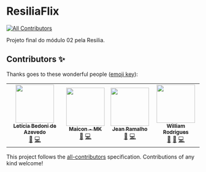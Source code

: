 # ResiliaFlix
<!-- ALL-CONTRIBUTORS-BADGE:START - Do not remove or modify this section -->
[![All Contributors](https://img.shields.io/badge/all_contributors-1-orange.svg?style=flat-square)](#contributors-)
<!-- ALL-CONTRIBUTORS-BADGE:END -->

Projeto final do módulo 02 pela Resilia.

## Contributors ✨

Thanks goes to these wonderful people ([emoji key](https://allcontributors.org/docs/en/emoji-key)):

<!-- ALL-CONTRIBUTORS-LIST:START - Do not remove or modify this section -->
<!-- prettier-ignore-start -->
<!-- markdownlint-disable -->
<table>
  <tr>
    <td align="center"><a href="https://www.linkedin.com/in/leticia-souza04/"><img src="https://avatars.githubusercontent.com/u/88463815?v=4?s=100" width="100px;" alt=""/><br /><sub><b>Letícia Bedoni de Azevedo</b></sub></a><br /><a href="#ideas-leticiabedoni" title="Ideas, Planning, & Feedback">🤔</a> <a href="https://github.com/willy-r/resiliaflix/commits?author=leticiabedoni" title="Code">💻</a></td>
    <td align="center"><a href="https://github.com/Maicon-MK"><img src="https://avatars.githubusercontent.com/u/88468371?v=4?s=100" width="100px;" alt=""/><br /><sub><b>Maicon - MK</b></sub></a><br /><a href="#ideas-Maicon-MK" title="Ideas, Planning, & Feedback">🤔</a> <a href="https://github.com/willy-r/resiliaflix/commits?author=Maicon-MK" title="Code">💻</a></td>
    <td align="center"><a href="https://github.com/jeanramalho"><img src="https://avatars.githubusercontent.com/u/72111010?v=4?s=100" width="100px;" alt=""/><br /><sub><b>Jean Ramalho</b></sub></a><br /><a href="#ideas-jeanramalho" title="Ideas, Planning, & Feedback">🤔</a> <a href="https://github.com/willy-r/resiliaflix/commits?author=jeanramalho" title="Code">💻</a></td>
    <td align="center"><a href="https://willy-r.github.io/portfolio-feliz/"><img src="https://avatars.githubusercontent.com/u/47596121?v=4?s=100" width="100px;" alt=""/><br /><sub><b>William Rodrigues</b></sub></a><br /><a href="#ideas-willy-r" title="Ideas, Planning, & Feedback">🤔</a> <a href="https://github.com/willy-r/resiliaflix/pulls?q=is%3Apr+reviewed-by%3Awilly-r" title="Reviewed Pull Requests">👀</a> <a href="https://github.com/willy-r/resiliaflix/commits?author=willy-r" title="Code">💻</a></td>
  </tr>
</table>

<!-- markdownlint-restore -->
<!-- prettier-ignore-end -->

<!-- ALL-CONTRIBUTORS-LIST:END -->

This project follows the [all-contributors](https://github.com/all-contributors/all-contributors) specification. Contributions of any kind welcome!